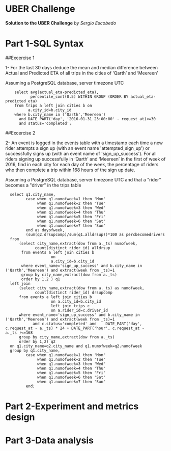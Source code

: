 # UBER Challenge
**Solution to the UBER Challenge**
*by Sergio Escobedo* 
# Part 1-SQL Syntax

##Excercise 1

1- For the last 30 days deduce the mean and median difference between Actual and Predicted ETA of all trips in the cities of ‘Qarth’ and ‘Meereen’

Assuming a PostgreSQL database, server timezone UTC

        select avg(actual_eta-predicted_eta),
               percentile_cont(0.5) WITHIN GROUP (ORDER BY actual_eta-predicted_eta)
        from trips a left join cities b on 
              a.city_id=b.city_id
        where b.city_name in ('Qarth','Meereen') 
          and DATE_PART('day', '2016-01-31 23:00:00' - request_at)<=30 
          and status='completed';

##Excercise 2

2- An event is logged in the events table with a timestamp each time a new rider attempts a sign up (with an event name 'attempted_sign_up') or successfully signs up (with an event name of 'sign_up_success'). For all riders signing up successfully in ‘Qarth’ and ‘Meereen’ in the first of week of 2016, find in each city for each day of the week, the percentage of riders who then complete a trip within 168 hours of the sign up date.

Assuming a PostgreSQL database, server timezone UTC and that a "rider" becomes a "driver" in the trips table

      select q1.city_name,
             case when q1.numofweek=1 then 'Mon'
                  when q1.numofweek=2 then 'Tue'
                  when q1.numofweek=3 then 'Wed'
                  when q1.numofweek=4 then 'Thu'
                  when q1.numofweek=5 then 'Fri'
                  when q1.numofweek=6 then 'Sat'
                  when q1.numofweek=7 then 'Sun'
             end as dayofweek,
             (sum(q2.drsupcomp)/sum(q1.alldrsup))*100 as percbecomedrivers 
      from       
          (select city_name,extract(dow from a._ts) numofweek,
                 count(distinct rider_id) alldrsup
           from events a left join cities b 
                        on
                        a.city_id=b.city_id
           where event_name='sign_up_success' and b.city_name in ('Qarth','Meereen') and extract(week from _ts)=1
           group by city_name,extract(dow from a._ts)
           order by 1,2 ) q1
      left join
          (select city_name,extract(dow from a._ts) as numofweek,
                 count(distinct rider_id) drsupcomp
          from events a left join cities b 
                        on a.city_id=b.city_id
                        left join trips c
                        on a.rider_id=c.driver_id
          where event_name='sign_up_success' and b.city_name in ('Qarth','Meereen') and extract(week from _ts)=1
                and c.status='completed' and 	DATE_PART('day', c.request_at - a._ts) * 24 + DATE_PART('hour', c.request_at -                                                           a._ts )<=168
          group by city_name,extract(dow from a._ts)
          order by 1,2) q2
      on q1.city_name=q2.city_name and q1.numofweek=q2.numofweek
      group by q1.city_name,
             case when q1.numofweek=1 then 'Mon'
                  when q1.numofweek=2 then 'Tue'
                  when q1.numofweek=3 then 'Wed'
                  when q1.numofweek=4 then 'Thu'
                  when q1.numofweek=5 then 'Fri'
                  when q1.numofweek=6 then 'Sat'
                  when q1.numofweek=7 then 'Sun'
             end;

# Part 2-Experiment and metrics design

# Part 3-Data analysis




